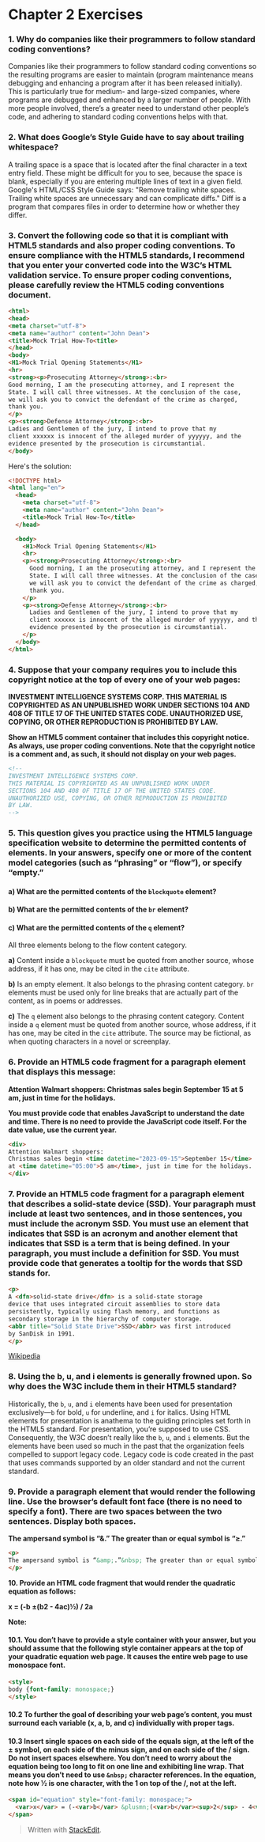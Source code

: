 ﻿# Chapter 2 Exercises

### 1. Why do companies like their programmers to follow standard coding conventions?

Companies like their programmers to follow standard coding conventions so the resulting programs are easier to maintain (program maintenance means debugging and enhancing a program after it has been released initially). This is particularly true for medium- and large-sized companies, where programs are debugged and enhanced by a larger number of people. With more people involved, there’s a greater need to understand other people’s code, and adhering to standard coding conventions helps with that.

### 2. What does Google’s Style Guide have to say about trailing whitespace?

A trailing space is a space that is located after the final character in a text entry field. These might be difficult for you to see, because the space is blank, especially if you are entering multiple lines of text in a given field. Google's HTML/CSS Style Guide says: "Remove trailing white spaces. Trailing white spaces are unnecessary and can complicate diffs." Diff is a program that compares files in order to determine how or whether they differ.

### 3. Convert the following code so that it is compliant with HTML5 standards and also proper coding conventions. To ensure compliance with the HTML5 standards, I recommend that you enter your converted code into the W3C’s HTML validation service. To ensure proper coding conventions, please carefully review the HTML5 coding conventions document.

```html
<html>
<head>
<meta charset="utf-8">
<meta name="author" content="John Dean">
<title>Mock Trial How-To<title>
</head>
<body>
<H1>Mock Trial Opening Statements</H1>
<hr>
<strong><p>Prosecuting Attorney</strong>:<br>
Good morning, I am the prosecuting attorney, and I represent the
State. I will call three witnesses. At the conclusion of the case,
we will ask you to convict the defendant of the crime as charged,
thank you.
</p>
<p><strong>Defense Attorney</strong>:<br>
Ladies and Gentlemen of the jury, I intend to prove that my
client xxxxxx is innocent of the alleged murder of yyyyyy, and the
evidence presented by the prosecution is circumstantial.
</body>
```
Here's the solution:
```html
<!DOCTYPE html>
<html lang="en">
  <head>
    <meta charset="utf-8">
    <meta name="author" content="John Dean">
    <title>Mock Trial How-To</title>
  </head>

  <body>
    <H1>Mock Trial Opening Statements</H1>
    <hr>
    <p><strong>Prosecuting Attorney</strong>:<br>
      Good morning, I am the prosecuting attorney, and I represent the
      State. I will call three witnesses. At the conclusion of the case,
      we will ask you to convict the defendant of the crime as charged,
      thank you.
    </p>
    <p><strong>Defense Attorney</strong>:<br>
      Ladies and Gentlemen of the jury, I intend to prove that my
      client xxxxxx is innocent of the alleged murder of yyyyyy, and the
      evidence presented by the prosecution is circumstantial.
    </p>
  </body>
</html>
```

### 4. Suppose that your company requires you to include this copyright notice at the top of every one of your web pages:

**INVESTMENT INTELLIGENCE SYSTEMS CORP.
THIS MATERIAL IS COPYRIGHTED AS AN UNPUBLISHED WORK UNDER SECTIONS 104 AND 408 OF TITLE 17 OF THE UNITED STATES CODE. UNAUTHORIZED USE, COPYING, OR OTHER REPRODUCTION IS PROHIBITED BY LAW.**

**Show an HTML5 comment container that includes this copyright notice. As always, use proper coding conventions. Note that the copyright notice is a comment and, as such, it should not display on your web pages.**

```html
<!--
INVESTMENT INTELLIGENCE SYSTEMS CORP.  
THIS MATERIAL IS COPYRIGHTED AS AN UNPUBLISHED WORK UNDER
SECTIONS 104 AND 408 OF TITLE 17 OF THE UNITED STATES CODE.
UNAUTHORIZED USE, COPYING, OR OTHER REPRODUCTION IS PROHIBITED
BY LAW.
-->
```

### 5. This question gives you practice using the HTML5 language specification website to determine the permitted contents of elements. In your answers, specify one or more of the content model categories (such as “phrasing” or “flow”), or specify “empty.”

#### a) What are the permitted contents of the `blockquote` element?
#### b) What are the permitted contents of the `br` element?
#### c) What are the permitted contents of the `q` element?

All three elements belong to the flow content category.

**a)** Content inside a `blockquote` must be quoted from another source, whose address, if it has one, may be cited in the `cite` attribute.

**b)** Is an empty element. It also belongs to the phrasing content category. `br` elements must be used only for line breaks that are actually part of the content, as in poems or addresses.

**c)** The `q` element also belongs to the phrasing content category. Content inside a `q` element must be quoted from another source, whose address, if it has one, may be cited in the `cite` attribute. The source may be fictional, as when quoting characters in a novel or screenplay.

### 6. Provide an HTML5 code fragment for a paragraph element that displays this message:

**Attention Walmart shoppers:
Christmas sales begin September 15 at 5 am, just in time for the holidays.**

**You must provide code that enables JavaScript to understand the date and time. There is no need to provide the JavaScript code itself. For the date value, use the current year.**

```html
<div>
Attention Walmart shoppers:
Christmas sales begin <time datetime="2023-09-15">September 15</time>
at <time datetime="05:00">5 am</time>, just in time for the holidays.
</div>
```

### 7. Provide an HTML5 code fragment for a paragraph element that describes a solid-state device (SSD). Your paragraph must include at least two sentences, and in those sentences, you must include the acronym SSD. You must use an element that indicates that SSD is an acronym and another element that indicates that SSD is a term that is being defined. In your paragraph, you must include a definition for SSD. You must provide code that generates a tooltip for the words that SSD stands for.

```html
<p>
A <dfn>solid-state drive</dfn> is a solid-state storage
device that uses integrated circuit assemblies to store data
persistently, typically using flash memory, and functions as
secondary storage in the hierarchy of computer storage.
<abbr title="Solid State Drive">SSD</abbr> was first introduced
by SanDisk in 1991.
</p>
```
[Wikipedia](https://en.wikipedia.org/wiki/Solid-state_drive)

### 8. Using the b, u, and i elements is generally frowned upon. So why does the W3C include them in their HTML5 standard?

Historically, the `b`, `u`, and `i` elements have been used for presentation exclusively—`b` for bold, `u` for underline, and `i` for italics. Using HTML elements for presentation is anathema to the guiding principles set forth in the HTML5 standard. For presentation, you’re supposed to use CSS. Consequently, the W3C doesn’t really like the `b`, `u`, and `i` elements. But the elements have been used so much in the past that the organization feels compelled to support legacy code. Legacy code is code created in the past that uses commands supported by an older standard and not the current standard.

### 9. Provide a paragraph element that would render the following line. Use the browser’s default font face (there is no need to specify a font). There are two spaces between the two sentences. Display both spaces.

**The ampersand symbol is “&.” The greater than or equal symbol is “≥.”**

```html
<p>
The ampersand symbol is “&amp;.”&nbsp; The greater than or equal symbol is “&ge;.”
</p>
```

**10. Provide an HTML code fragment that would render the quadratic equation as follows:**

**x = (-b ±(b2 - 4ac)½) / 2a**

**Note:**

#### 10.1. You don’t have to provide a style container with your answer, but you should assume that the following style container appears at the top of your quadratic equation web page. It causes the entire web page to use monospace font.

```html
<style>
body {font-family: monospace;}
</style>
```
#### 10.2 To further the goal of describing your web page’s content, you must surround each variable (x, a, b, and c) individually with proper tags.

#### 10.3 Insert single spaces on each side of the equals sign, at the left of the ± symbol, on each side of the minus sign, and on each side of the / sign. Do not insert spaces elsewhere. You don’t need to worry about the equation being too long to fit on one line and exhibiting line wrap. That means you don’t need to use `&nbsp;` character references. In the equation, note how ½ is one character, with the 1 on top of the /, not at the left.

```html
<span id="equation" style="font-family: monospace;">
  <var>x</var> = (-<var>b</var> &plusmn;(<var>b</var><sup>2</sup> - 4<var>a</var><var>c</var>)<sup>&frac12;</sup>) / 2<var>a</var>
</span>
```

> Written with [StackEdit](https://stackedit.io/).
